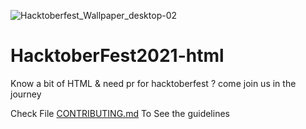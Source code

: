 ![Hacktoberfest_Wallpaper_desktop-02](https://user-images.githubusercontent.com/42792876/135628314-4067e2c8-5157-4571-b280-532cee89cd4b.png)

# HacktoberFest2021-html

Know a bit of HTML & need pr for hacktoberfest ? come join us in the journey

Check File [CONTRIBUTING.md](https://github.com/AnushkaSamarasinghe/HacktoberFest2021-html/blob/910774318bb1c71afa1230e120e4f5947eed564d/CONTRIBUTING.md) To See the guidelines
